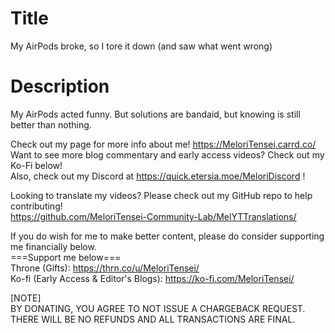 # Title
My AirPods broke, so I tore it down (and saw what went wrong)<br>

# Description
My AirPods acted funny. But solutions are bandaid, but knowing is still better than nothing.

Check out my page for more info about me! https://MeloriTensei.carrd.co/<br>
Want to see more blog commentary and early access videos? Check out my Ko-Fi below!<br>
Also, check out my Discord at https://quick.etersia.moe/MeloriDiscord !<br>

Looking to translate my videos? Please check out my GitHub repo to help contributing!<br>
https://github.com/MeloriTensei-Community-Lab/MelYTTranslations/<br>

If you do wish for me to make better content, please do consider supporting me financially below.<br>
===Support me below===<br>
Throne (Gifts): https://thrn.co/u/MeloriTensei/<br>
Ko-fi (Early Access & Editor's Blogs): https://ko-fi.com/MeloriTensei/<br>

[NOTE]<br>
BY DONATING, YOU AGREE TO NOT ISSUE A CHARGEBACK REQUEST. THERE WILL BE NO REFUNDS AND ALL TRANSACTIONS ARE FINAL.<br>